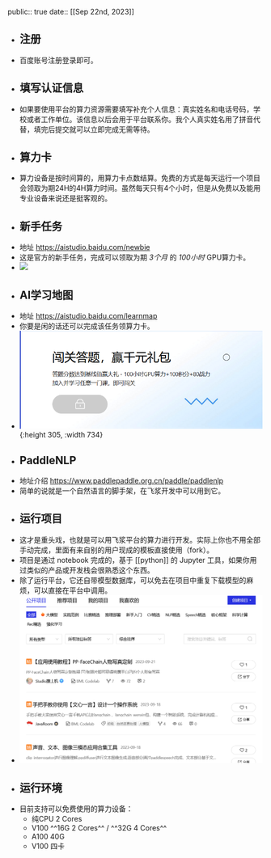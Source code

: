 public:: true
date:: [[Sep 22nd, 2023]]

- ## 注册
- 百度账号注册登录即可。
- ## 填写认证信息
- 如果要使用平台的算力资源需要填写补充个人信息：真实姓名和电话号码，学校或者工作单位。该信息以后会用于平台联系你。我个人真实姓名用了拼音代替，填完后提交就可以立即完成无需等待。
- ## 算力卡
- 算力设备是按时间算的，用算力卡点数结算。免费的方式是每天运行一个项目会领取为期24H的4H算力时间。虽然每天只有4个小时，但是从免费以及能用专业设备来说还是挺客观的。
- ## 新手任务
- 地址 https://aistudio.baidu.com/newbie
- 这是官方的新手任务，完成可以领取为期 _3个月_ 的 _100小时_ GPU算力卡。
- ![](https://bce.bdstatic.com/doc/undefined/huaban%20%286%29_721306b.png)
- ## AI学习地图
- 地址 https://aistudio.baidu.com/learnmap
- 你要是闲的话还可以完成该任务领算力卡。
- ![image.png](../assets/image_1695353582318_0.png){:height 305, :width 734}
- ## PaddleNLP
- 地址介绍 https://www.paddlepaddle.org.cn/paddle/paddlenlp
- 简单的说就是一个自然语言的脚手架，在飞浆开发中可以用到它。
- ## 运行项目
- 这才是重头戏，也就是可以用飞浆平台的算力进行开发。实际上你也不用全部手动完成，里面有来自别的用户现成的模板直接使用（fork）。
- 项目是通过 notebook 完成的，基于 [[python]] 的 Jupyter 工具，如果你用过类似的产品或开发栈会很熟悉这个东西。
- 除了运行平台，它还自带模型数据库，可以免去在项目中重复下载模型的麻烦，可以直接在平台中调用。
- ![image.png](../assets/image_1695353822327_0.png)
- ## 运行环境
- 目前支持可以免费使用的算力设备：
	- 纯CPU 2 Cores
	- V100 ^^16G 2 Cores^^ / ^^32G 4 Cores^^
	- A100 40G
	- V100 四卡